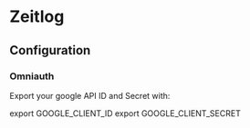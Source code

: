 # Zeitlog

## Configuration

### Omniauth

Export your google API ID and Secret with:

  export GOOGLE_CLIENT_ID
  export GOOGLE_CLIENT_SECRET
